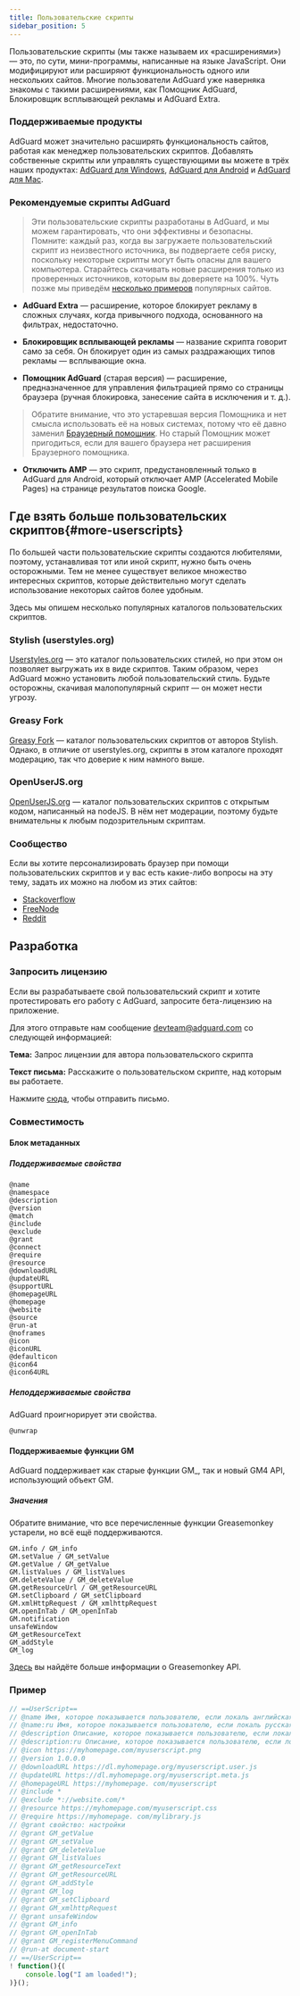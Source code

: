 ```yaml
---
title: Пользовательские скрипты
sidebar_position: 5
---
```


Пользовательские скрипты (мы также называем их «‎расширениями»‎) — это, по сути, мини-программы, написанные на языке JavaScript. Они модифицируют или расширяют функциональность одного или нескольких сайтов. Многие пользователи AdGuard уже наверняка знакомы с такими расширениями, как Помощник AdGuard, Блокировщик всплывающей рекламы и AdGuard Extra.

### Поддерживаемые продукты

AdGuard может значительно расширять функциональность сайтов, работая как менеджер пользовательских скриптов. Добавлять собственные скрипты или управлять существующими вы можете в трёх наших продуктах: [AdGuard для Windows](/adguard-for-windows/overview), [AdGuard для Android](/adguard-for-android/overview) и [AdGuard для Mac](/adguard-for-mac/overview).

### Рекомендуемые скрипты AdGuard

> Эти пользовательские скрипты разработаны в AdGuard, и мы можем гарантировать, что они эффективны и безопасны. Помните: каждый раз, когда вы загружаете пользовательский скрипт из неизвестного источника, вы подвергаете себя риску, поскольку некоторые скрипты могут быть опасны для вашего компьютера. Старайтесь скачивать новые расширения только из проверенных источников, которым вы доверяете на 100%. Чуть позже мы приведём [несколько примеров](#more-userscripts) популярных сайтов.

* **AdGuard Extra** — расширение, которое блокирует рекламу в сложных случаях, когда привычного подхода, основанного на фильтрах, недостаточно.

* **Блокировщик всплывающей рекламы** — название скрипта говорит само за себя. Он блокирует один из самых раздражающих типов рекламы — всплывающие окна.

* **Помощник AdGuard** (старая версия) — расширение, предназначенное для управления фильтрацией прямо со страницы браузера (ручная блокировка, занесение сайта в исключения и т. д.).

> Обратите внимание, что это устаревшая версия Помощника и нет смысла использовать её на новых системах, потому что её давно заменил [Браузерный помощник](https://adguard.com/adguard-assistant/overview.html). Но старый Помощник может пригодиться, если для вашего браузера нет расширения Браузерного помощника.

* **Отключить AMP** — это скрипт, предустановленный только в AdGuard для Android, который отключает AMP (Accelerated Mobile Pages) на странице результатов поиска Google.

## Где взять больше пользовательских скриптов{#more-userscripts}

По большей части пользовательские скрипты создаются любителями, поэтому, устанавливая тот или иной скрипт, нужно быть очень осторожными. Тем не менее существует великое множество интересных скриптов, которые действительно могут сделать использование некоторых сайтов более удобным.

Здесь мы опишем несколько популярных каталогов пользовательских скриптов.

### Stylish (userstyles.org)

[Userstyles.org](https://userstyles.org/) — это каталог пользовательских стилей, но при этом он позволяет выгружать их в виде скриптов. Таким образом, через AdGuard можно установить любой пользовательский стиль. Будьте осторожны, скачивая малопопулярный скрипт — он может нести угрозу.

### Greasy Fork

[Greasy Fork](https://greasyfork.org/) — каталог пользовательских скриптов от авторов Stylish. Однако, в отличие от userstyles.org, скрипты в этом каталоге проходят модерацию, так что доверие к ним намного выше.

### OpenUserJS.org

[OpenUserJS.org](https://openuserjs.org/) — каталог пользовательских скриптов с открытым кодом, написанный на nodeJS. В нём нет модерации, поэтому будьте внимательны к любым подозрительным скриптам.

### Сообщество

Если вы хотите персонализировать браузер при помощи пользовательских скриптов и у вас есть какие-либо вопросы на эту тему, задать их можно на любом из этих сайтов:

- [Stackoverflow](https://stackoverflow.com/questions/tagged/userscripts)
- [FreeNode](https://webchat.freenode.net/#greasemonkey)
- [Reddit](https://www.reddit.com/r/userscripts/)

## Разработка

### Запросить лицензию

Если вы разрабатываете свой пользовательский скрипт и хотите протестировать его работу с AdGuard, запросите бета-лицензию на приложение.

Для этого отправьте нам сообщение devteam@adguard.com со следующей информацией:

**Тема:** Запрос лицензии для автора пользовательского скрипта

**Текст письма:** Расскажите о пользовательском скрипте, над которым вы работаете.

Нажмите [сюда](mailto:devteam@adguard.com?Subject=Userscript%20author%20license%20request&Body=Hello%2C%0A%0AMy%20userscript%28s%29%3A%20LINK), чтобы отправить письмо.

### Совместимость

#### Блок метаданных

##### Поддерживаемые свойства

```
@name
@namespace
@description
@version
@match
@include
@exclude
@grant
@connect
@require
@resource
@downloadURL
@updateURL
@supportURL
@homepageURL
@homepage
@website
@source
@run-at
@noframes
@icon
@iconURL
@defaulticon
@icon64
@icon64URL
```

##### Неподдерживаемые свойства

AdGuard проигнорирует эти свойства.

```
@unwrap
```

#### Поддерживаемые функции GM

AdGuard поддерживает как старые функции GM\_, так и новый GM4 API, использующий объект GM.

##### Значения

Обратите внимание, что все перечисленные функции Greasemonkey устарели, но всё ещё поддерживаются.

```
GM.info / GM_info
GM.setValue / GM_setValue
GM.getValue / GM_getValue
GM.listValues / GM_listValues
GM.deleteValue / GM_deleteValue
GM.getResourceUrl / GM_getResourceURL
GM.setClipboard / GM_setClipboard
GM.xmlHttpRequest / GM_xmlhttpRequest
GM.openInTab / GM_openInTab
GM.notification
unsafeWindow
GM_getResourceText 
GM_addStyle 
GM_log 
```

[Здесь](https://wiki.greasespot.net/GM.info) вы найдёте больше информации о Greasemonkey API.

### Пример

```javascript
// ==UserScript==
// @name Имя, которое показывается пользователю, если локаль английская или неизвестна
// @name:ru Имя, которое показывается пользователю, если локаль русская
// @description Описание, которое показывается пользователю, если локаль английская или неизвестна
// @description:ru Описание, которое показывается пользователю, если локаль русская
// @icon https://myhomepage.com/myuserscript.png
// @version 1.0.0.0
// @downloadURL https://dl.myhomepage.org/myuserscript.user.js
// @updateURL https://dl.myhomepage.org/myuserscript.meta.js
// @homepageURL https://myhomepage. com/myuserscript
// @include *
// @exclude *://website.com/*
// @resource https://myhomepage.com/myuserscript.css
// @require https://myhomepage. com/mylibrary.js
// @grant свойство: настройки
// @grant GM_getValue
// @grant GM_setValue
// @grant GM_deleteValue
// @grant GM_listValues
// @grant GM_getResourceText
// @grant GM_getResourceURL
// @grant GM_addStyle
// @grant GM_log
// @grant GM_setClipboard
// @grant GM_xmlhttpRequest
// @grant unsafeWindow
// @grant GM_info
// @grant GM_openInTab
// @grant GM_registerMenuCommand
// @run-at document-start
// ==/UserScript==
! function(){(
    console.log("I am loaded!");
)}();
```
